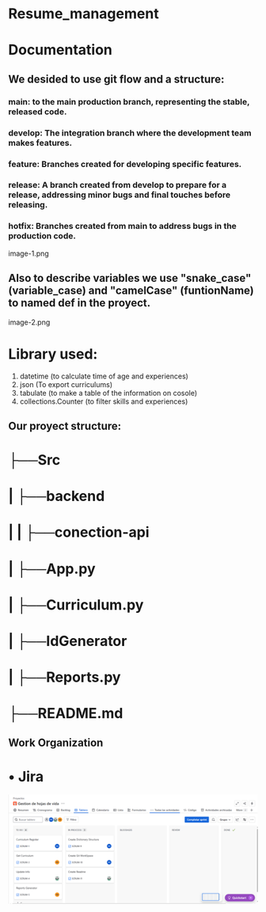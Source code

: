 # Resume_management

# Documentation

## We desided to use git flow and a structure: 
### main: to the main production branch, representing the stable, released code. 
### develop: The integration branch where the development team makes features. 
### feature: Branches created for developing specific features.
### release: A branch created from develop to prepare for a release, addressing minor bugs and final touches before releasing. 
### hotfix: Branches created from main to address  bugs in the production code.

image-1.png

## Also to describe variables we use "snake_case" (variable_case) and "camelCase" (funtionName) to named def in the proyect.

image-2.png

# Library used:
1. datetime (to calculate time of age and experiences)
2. json (To export curriculums)
3. tabulate (to make a table of the information on cosole)
4. collections.Counter (to filter skills and experiences)

## Our proyect structure:
 # ├──Src
 # |  ├──backend
 # |  |   ├──conection-api
 # |  ├──App.py
 # |  ├──Curriculum.py
 # |  ├──IdGenerator
 # |  ├──Reports.py
 # ├──README.md

 ## Work Organization

# • Jira

![alt text](Jira_Table-First-Sprim.png)